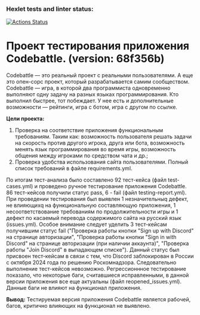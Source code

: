 ### Hexlet tests and linter status:
[![Actions Status](https://github.com/IrinaNosova07/qa-engineer-project-85/actions/workflows/hexlet-check.yml/badge.svg)](https://github.com/IrinaNosova07/qa-engineer-project-85/actions)

# **Проект тестирования приложения Codebattle. (version: 68f356b)**

Codebattle — это реальный проект с реальными пользователями. А еще это опен-сорс проект, который разрабатывается самим сообществом.
Codebattle — игра, в которой два программиста одновременно выполняют одну задачу на разных языках программирования. Кто выполнил быстрее, тот побеждает. У нее есть и дополнительные возможности — рейтинги, игра с ботом, игра с другом по ссылке.

**Цели проекта:**

1. Проверка на соответствие приложения функциональным требованиям. Таким как: возможность пользователя решать задачи на скорость против другого игрока, друга или бота, возможность менять язык программирования во время игры, возможность общения между игроками по средством чата и др.;
2. Проверка удобства использования сайта пользователями.
Полный список требований в файле requirements.yml.

По итогам тест-анализа было составлено 92 тест-кейса (файл test-cases.yml) и проведено ручное тестирование приложения Codebattle. 86 тест-кейсов получили статус pass, 6 - fail (файл testing-report.yml).
При проведении тестирования был выявлен 1 незначительныq дефект, не влияющихq на функциональную составляющую приложения, 1 несоответствование требованиям по продолжительности игры и 1 дефект по касаемый перевода содержимого сайта на русский язык (issues.yml). 
Особое внимание следует уделить 3 тест-кейсам получившим статус fail ("Проверка работы кнопки "Sign up with Discord" на странице авторизации", "Проверка работы кнопки "Sign in with Discord" на странице авторизации (при наличии аккаунта)", "Проверка работы "Join Discord" в выпадающем списке"). Данный статус был присвоен тест-кейсам в связи с тем, что Discord заблокирован в России с октября 2024 года по решению Роскомнадзора. Следовательно выполнение тест-кейсов невозможно.
Регрессионнное тестирование показало, что некоторые баги, считавшиеся исправленными, в данной версии приложения все еще актуальны (файл reopened_issues.yml). Данные баги не влияют на функционал приложения.

**Вывод:**
Тестируемая версия приложения Codebattle является рабочей, багов, критично влияющих на функционал не выявлено.
